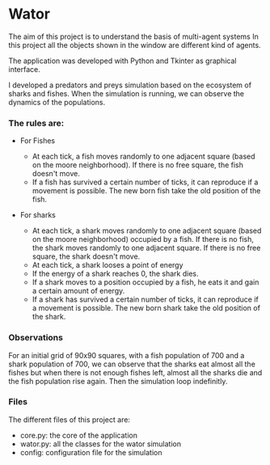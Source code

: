 # Wator

The aim of this project is to understand the basis of multi-agent systems
In this project all the objects shown in the window are different kind of agents.

The application was developed with Python and Tkinter as graphical interface.

I developed a predators and preys simulation based on the ecosystem of sharks and fishes.
When the simulation is running, we can observe the dynamics of the populations.

### The rules are:
* For Fishes
  * At each tick, a fish  moves randomly to one adjacent square (based on the moore neighborhood). If there is no free square, the fish doesn't move.
  * If a fish has survived a certain number of ticks, it can reproduce if a movement is possible. The new born fish take the old position of the fish.

* For sharks
  * At each tick, a shark  moves randomly to one adjacent square (based on the moore neighborhood) occupied by a fish. If there is no fish, the shark moves randomly to one adjacent square. If there is no free square, the shark doesn't move.
  * At each tick, a shark looses a point of energy
  * If the energy of a shark reaches 0, the shark dies.
  * If a shark moves to a position occupied by a fish, he eats it and gain a certain amount of energy.
  * If a shark has survived a certain number of ticks, it can reproduce if a movement is possible. The new born shark take the old position of the shark.

### Observations
For an initial grid of 90x90 squares, with a fish population of 700 and a shark population of 700, we can observe that the sharks eat almost all the fishes but when there is not enough fishes left, almost all the sharks die and the fish population rise again. Then the simulation loop indefinitly.

### Files
The different files of this project are:
* core.py: the core of the application
* wator.py: all the classes for the wator simulation
* config: configuration file for the simulation

